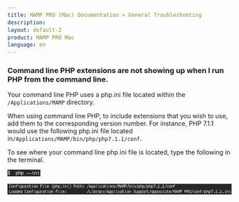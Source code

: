 ```yaml
---
title: MAMP PRO (Mac) Documentation > General Troubleshooting
description: 
layout: default-2
product: MAMP PRO Mac
language: en
---
```


### Command line PHP extensions are not showing up when I run PHP from the command line.

Your command line PHP uses a php.ini file located within the `/Applications/MAMP` directory.

When using command line PHP, to include extensions that you wish to use, add them to the corresponding version number. For instance, PHP 7.1.1 would use the following php.ini file located in`/Applications/MAMP/bin/php/php7.1.1/conf`.

To see where your command line php.ini file is located, type the following in the terminal. 

![MAMP](/en/MAMP-PRO-Mac/Troubleshooting/General/General7/phpVersion.png)

![MAMP](/en/MAMP-PRO-Mac/Troubleshooting/General/General7/phpVersionResult.png)






